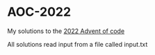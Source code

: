 # AOC-2022
My solutions to the [2022 Advent of code](https://adventofcode.com/2022)

All solutions read input from a file called input.txt

